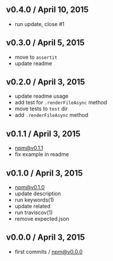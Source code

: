 

## v0.4.0 / April 10, 2015
- run update, close #1

## v0.3.0 / April 5, 2015
- move to `assertit`
- update readme

## v0.2.0 / April 3, 2015
- update readme usage
- add test for `.renderFileAsync` method
- move tests to `test` dir
- add `.renderFileAsync` method

## v0.1.1 / April 3, 2015
- npm@v0.1.1
- fix example in readme

## v0.1.0 / April 3, 2015
- npm@v0.1.0
- update description
- run keywords(1)
- update related
- run traviscov(1)
- remove expected.json

## v0.0.0 / April 3, 2015
- first commits / npm@v0.0.0